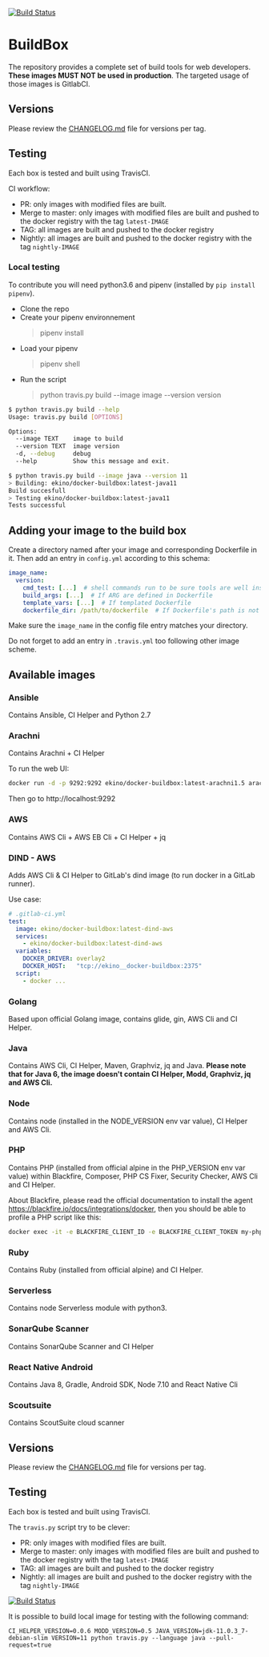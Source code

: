 [![Build Status](https://travis-ci.org/ekino/docker-buildbox.svg?branch=master)](https://travis-ci.org/ekino/docker-buildbox)

# BuildBox

The repository provides a complete set of build tools for web developers. **These
images MUST NOT be used in production**. The targeted usage of those images is GitlabCI.

## Versions

Please review the [CHANGELOG.md](CHANGELOG.md) file for versions per tag.

## Testing

Each box is tested and built using TravisCI.

CI workflow:
 - PR: only images with modified files are built.
 - Merge to master: only images with modified files are built and pushed to the docker registry with the tag `latest-IMAGE`
 - TAG: all images are built and pushed to the docker registry
 - Nightly: all images are built and pushed to the docker registry with the tag `nightly-IMAGE`

### Local testing

To contribute you will need python3.6 and pipenv (installed by `pip install pipenv`).

- Clone the repo
- Create your pipenv environnement
  > pipenv install
- Load your pipenv
  > pipenv shell
- Run the script
  > python travis.py build --image image --version version

``` bash
$ python travis.py build --help
Usage: travis.py build [OPTIONS]

Options:
  --image TEXT    image to build
  --version TEXT  image version
  -d, --debug     debug
  --help          Show this message and exit.
```

``` bash
$ python travis.py build --image java --version 11
> Building: ekino/docker-buildbox:latest-java11
Build succesfull
> Testing ekino/docker-buildbox:latest-java11
Tests successful
```

## Adding your image to the build box

Create a directory named after your image and corresponding Dockerfile in it. Then add an entry in `config.yml` according to this schema:

```yaml
image_name:
  version:
    cmd_test: [...]  # shell commands run to be sure tools are well installed
    build_args: [...]  # If ARG are defined in Dockerfile
    template_vars: [...]  # If templated Dockerfile
    dockerfile_dir: /path/to/dockerfile  # If Dockerfile's path is not ./<image_name>/Dockerfile
```
Make sure the `image_name` in the config file entry matches your directory.

Do not forget to add an entry in `.travis.yml` too following other image scheme.

## Available images

### Ansible

Contains Ansible, CI Helper and Python 2.7

### Arachni

Contains Arachni + CI Helper

To run the web UI:

```bash
docker run -d -p 9292:9292 ekino/docker-buildbox:latest-arachni1.5 arachni_web -o 0.0.0.0
```

Then go to http://localhost:9292

### AWS

Contains AWS Cli + AWS EB Cli + CI Helper + jq

### DIND - AWS

Adds AWS Cli & CI Helper to GitLab's dind image (to run docker in a GitLab runner).

Use case:
```yaml
# .gitlab-ci.yml
test:
  image: ekino/docker-buildbox:latest-dind-aws
  services:
    - ekino/docker-buildbox:latest-dind-aws
  variables:
    DOCKER_DRIVER: overlay2
    DOCKER_HOST:   "tcp://ekino__docker-buildbox:2375"
  script:
    - docker ...
```

### Golang

Based upon official Golang image, contains glide, gin, AWS Cli and CI Helper.

### Java

Contains AWS Cli, CI Helper, Maven, Graphviz, jq and Java.
**Please note that for Java 6, the image doesn't contain CI Helper, Modd, Graphviz, jq and AWS Cli.**

### Node

Contains node (installed in the NODE_VERSION env var value), CI Helper and AWS Cli.

### PHP

Contains PHP (installed from official alpine in the PHP_VERSION env var value) within Blackfire, Composer, PHP CS Fixer, Security Checker, AWS Cli and CI Helper.

About Blackfire, please read the official documentation to install the agent https://blackfire.io/docs/integrations/docker, then you should be able to profile a PHP script like this:

```bash
docker exec -it -e BLACKFIRE_CLIENT_ID -e BLACKFIRE_CLIENT_TOKEN my-php-container blackfire run bin/console app:foo:bar
```

### Ruby

Contains Ruby (installed from official alpine) and CI Helper.

### Serverless

Contains node Serverless module with python3.

### SonarQube Scanner

Contains SonarQube Scanner and CI Helper

### React Native Android

Contains Java 8, Gradle, Android SDK, Node 7.10 and React Native Cli

### Scoutsuite

Contains ScoutSuite cloud scanner

## Versions

Please review the [CHANGELOG.md](CHANGELOG.md) file for versions per tag.

## Testing

Each box is tested and built using TravisCI.

The `travis.py` script try to be clever:
 - PR: only images with modified files are built.
 - Merge to master: only images with modified files are built and pushed to the docker registry with the tag `latest-IMAGE`
 - TAG: all images are built and pushed to the docker registry
 - Nightly: all images are built and pushed to the docker registry with the tag `nightly-IMAGE`

[![Build Status](https://travis-ci.org/ekino/docker-buildbox.svg?branch=master)](https://travis-ci.org/ekino/docker-buildbox)

It is possible to build local image for testing with the following command:

    CI_HELPER_VERSION=0.0.6 MODD_VERSION=0.5 JAVA_VERSION=jdk-11.0.3_7-debian-slim VERSION=11 python travis.py --language java --pull-request=true

